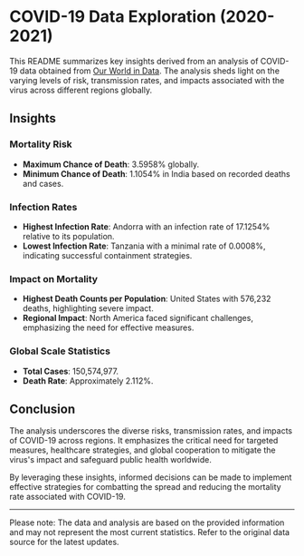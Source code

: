 # COVID-19 Data Exploration (2020-2021)

This README summarizes key insights derived from an analysis of COVID-19 data obtained from [Our World in Data](http://ourworldindata.org/). The analysis sheds light on the varying levels of risk, transmission rates, and impacts associated with the virus across different regions globally.

## Insights

### Mortality Risk
- **Maximum Chance of Death**: 3.5958% globally.
- **Minimum Chance of Death**: 1.1054% in India based on recorded deaths and cases.

### Infection Rates
- **Highest Infection Rate**: Andorra with an infection rate of 17.1254% relative to its population.
- **Lowest Infection Rate**: Tanzania with a minimal rate of 0.0008%, indicating successful containment strategies.

### Impact on Mortality
- **Highest Death Counts per Population**: United States with 576,232 deaths, highlighting severe impact.
- **Regional Impact**: North America faced significant challenges, emphasizing the need for effective measures.

### Global Scale Statistics
- **Total Cases**: 150,574,977.
- **Death Rate**: Approximately 2.112%.

## Conclusion
The analysis underscores the diverse risks, transmission rates, and impacts of COVID-19 across regions. It emphasizes the critical need for targeted measures, healthcare strategies, and global cooperation to mitigate the virus's impact and safeguard public health worldwide.

By leveraging these insights, informed decisions can be made to implement effective strategies for combatting the spread and reducing the mortality rate associated with COVID-19.

---

Please note: The data and analysis are based on the provided information and may not represent the most current statistics. Refer to the original data source for the latest updates.
